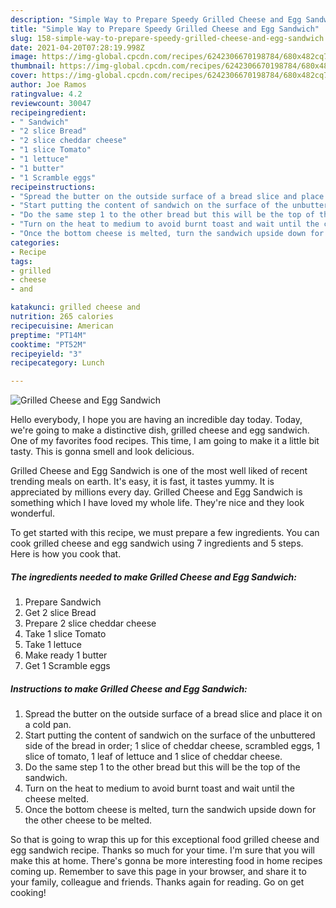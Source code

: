 ```yaml
---
description: "Simple Way to Prepare Speedy Grilled Cheese and Egg Sandwich"
title: "Simple Way to Prepare Speedy Grilled Cheese and Egg Sandwich"
slug: 158-simple-way-to-prepare-speedy-grilled-cheese-and-egg-sandwich
date: 2021-04-20T07:28:19.998Z
image: https://img-global.cpcdn.com/recipes/6242306670198784/680x482cq70/grilled-cheese-and-egg-sandwich-recipe-main-photo.jpg
thumbnail: https://img-global.cpcdn.com/recipes/6242306670198784/680x482cq70/grilled-cheese-and-egg-sandwich-recipe-main-photo.jpg
cover: https://img-global.cpcdn.com/recipes/6242306670198784/680x482cq70/grilled-cheese-and-egg-sandwich-recipe-main-photo.jpg
author: Joe Ramos
ratingvalue: 4.2
reviewcount: 30047
recipeingredient:
- " Sandwich"
- "2 slice Bread"
- "2 slice cheddar cheese"
- "1 slice Tomato"
- "1 lettuce"
- "1 butter"
- "1 Scramble eggs"
recipeinstructions:
- "Spread the butter on the outside surface of a bread slice and place it on a cold pan."
- "Start putting the content of sandwich on the surface of the unbuttered side of the bread in order; 1 slice of cheddar cheese, scrambled eggs, 1 slice of tomato, 1 leaf of lettuce and 1 slice of cheddar cheese."
- "Do the same step 1 to the other bread but this will be the top of the sandwich."
- "Turn on the heat to medium to avoid burnt toast and wait until the cheese melted."
- "Once the bottom cheese is melted, turn the sandwich upside down for the other cheese to be melted."
categories:
- Recipe
tags:
- grilled
- cheese
- and

katakunci: grilled cheese and 
nutrition: 265 calories
recipecuisine: American
preptime: "PT14M"
cooktime: "PT52M"
recipeyield: "3"
recipecategory: Lunch

---
```



![Grilled Cheese and Egg Sandwich](https://img-global.cpcdn.com/recipes/6242306670198784/680x482cq70/grilled-cheese-and-egg-sandwich-recipe-main-photo.jpg)

Hello everybody, I hope you are having an incredible day today. Today, we're going to make a distinctive dish, grilled cheese and egg sandwich. One of my favorites food recipes. This time, I am going to make it a little bit tasty. This is gonna smell and look delicious.



Grilled Cheese and Egg Sandwich is one of the most well liked of recent trending meals on earth. It's easy, it is fast, it tastes yummy. It is appreciated by millions every day. Grilled Cheese and Egg Sandwich is something which I have loved my whole life. They're nice and they look wonderful.


To get started with this recipe, we must prepare a few ingredients. You can cook grilled cheese and egg sandwich using 7 ingredients and 5 steps. Here is how you cook that.

<!--inarticleads1-->

##### The ingredients needed to make Grilled Cheese and Egg Sandwich:

1. Prepare  Sandwich
1. Get 2 slice Bread
1. Prepare 2 slice cheddar cheese
1. Take 1 slice Tomato
1. Take 1 lettuce
1. Make ready 1 butter
1. Get 1 Scramble eggs




<!--inarticleads2-->

##### Instructions to make Grilled Cheese and Egg Sandwich:

1. Spread the butter on the outside surface of a bread slice and place it on a cold pan.
1. Start putting the content of sandwich on the surface of the unbuttered side of the bread in order; 1 slice of cheddar cheese, scrambled eggs, 1 slice of tomato, 1 leaf of lettuce and 1 slice of cheddar cheese.
1. Do the same step 1 to the other bread but this will be the top of the sandwich.
1. Turn on the heat to medium to avoid burnt toast and wait until the cheese melted.
1. Once the bottom cheese is melted, turn the sandwich upside down for the other cheese to be melted.




So that is going to wrap this up for this exceptional food grilled cheese and egg sandwich recipe. Thanks so much for your time. I'm sure that you will make this at home. There's gonna be more interesting food in home recipes coming up. Remember to save this page in your browser, and share it to your family, colleague and friends. Thanks again for reading. Go on get cooking!
